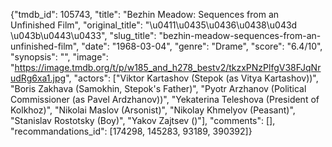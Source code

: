 {"tmdb_id": 105743, "title": "Bezhin Meadow: Sequences from an Unfinished Film", "original_title": "\u0411\u0435\u0436\u0438\u043d \u043b\u0443\u0433", "slug_title": "bezhin-meadow-sequences-from-an-unfinished-film", "date": "1968-03-04", "genre": "Drame", "score": "6.4/10", "synopsis": "", "image": "https://image.tmdb.org/t/p/w185_and_h278_bestv2/tkzxPNzPlfgV38FJqNrudRg6xa1.jpg", "actors": ["Viktor Kartashov (Stepok (as Vitya Kartashov))", "Boris Zakhava (Samokhin, Stepok's Father)", "Pyotr Arzhanov (Political Commissioner (as Pavel Ardzhanov))", "Yekaterina Teleshova (President of Kolkhoz)", "Nikolai Maslov (Arsonist)", "Nikolay Khmelyov (Peasant)", "Stanislav Rostotsky (Boy)", "Yakov Zajtsev ()"], "comments": [], "recommandations_id": [174298, 145283, 93189, 390392]}